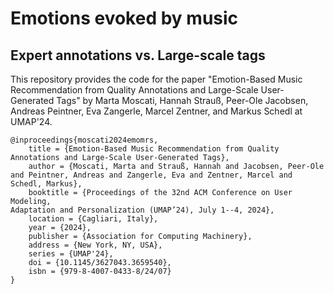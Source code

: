 # Emotions evoked by music
## Expert annotations vs. Large-scale tags 
This repository provides the code for the paper "Emotion-Based Music Recommendation from Quality Annotations and Large-Scale User-Generated Tags" by Marta Moscati, Hannah Strauß, Peer-Ole Jacobsen, Andreas Peintner, Eva Zangerle, Marcel Zentner, and Markus Schedl at UMAP'24.

```
@inproceedings{moscati2024emomrs,
    title = {Emotion-Based Music Recommendation from Quality Annotations and Large-Scale User-Generated Tags},
    author = {Moscati, Marta and Strauß, Hannah and Jacobsen, Peer-Ole and Peintner, Andreas and Zangerle, Eva and Zentner, Marcel and Schedl, Markus},
    booktitle = {Proceedings of the 32nd ACM Conference on User Modeling,
Adaptation and Personalization (UMAP’24), July 1--4, 2024},
    location = {Cagliari, Italy},
    year = {2024},
    publisher = {Association for Computing Machinery},
    address = {New York, NY, USA},
    series = {UMAP'24},
    doi = {10.1145/3627043.3659540},
    isbn = {979-8-4007-0433-8/24/07}
}
```
